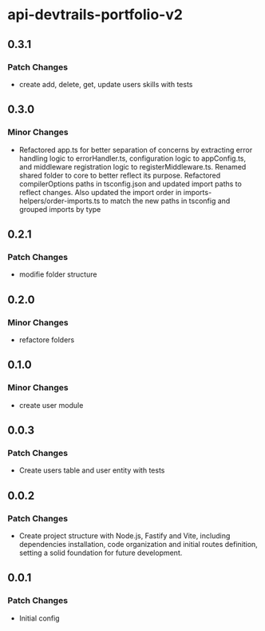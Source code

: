 # api-devtrails-portfolio-v2

## 0.3.1

### Patch Changes

- create add, delete, get, update users skills with tests

## 0.3.0

### Minor Changes

- Refactored app.ts for better separation of concerns by extracting error handling logic to errorHandler.ts, configuration logic to appConfig.ts, and middleware registration logic to registerMiddleware.ts. Renamed shared folder to core to better reflect its purpose. Refactored compilerOptions paths in tsconfig.json and updated import paths to reflect changes. Also updated the import order in imports-helpers/order-imports.ts to match the new paths in tsconfig and grouped imports by type

## 0.2.1

### Patch Changes

- modifie folder structure

## 0.2.0

### Minor Changes

- refactore folders

## 0.1.0

### Minor Changes

- create user module

## 0.0.3

### Patch Changes

- Create users table and user entity with tests

## 0.0.2

### Patch Changes

- Create project structure with Node.js, Fastify and Vite, including dependencies installation, code organization and initial routes definition, setting a solid foundation for future development.

## 0.0.1

### Patch Changes

- Initial config
